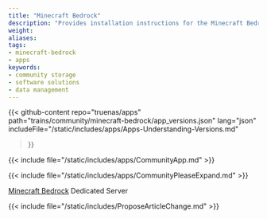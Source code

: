 ```yaml
---
title: "Minecraft Bedrock"
description: "Provides installation instructions for the Minecraft Bedrock application in TrueNAS."
weight: 
aliases:
tags:
- minecraft-bedrock
- apps
keywords:
- community storage
- software solutions
- data management
---
```


{{< github-content 
    repo="truenas/apps"
    path="trains/community/minecraft-bedrock/app_versions.json"
    lang="json"
	includeFile="/static/includes/apps/Apps-Understanding-Versions.md"
>}}

{{< include file="/static/includes/apps/CommunityApp.md" >}}

{{< include file="/static/includes/apps/CommunityPleaseExpand.md" >}}

<a href="https://www.minecraft.net/en-us">Minecraft Bedrock</a> Dedicated Server

{{< include file="/static/includes/ProposeArticleChange.md" >}}
